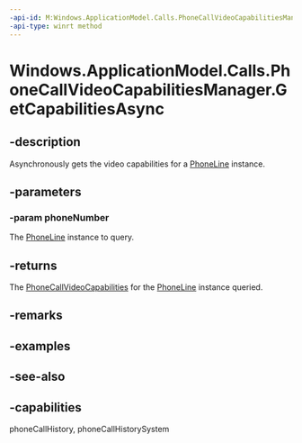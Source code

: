 ```yaml
---
-api-id: M:Windows.ApplicationModel.Calls.PhoneCallVideoCapabilitiesManager.GetCapabilitiesAsync(System.String)
-api-type: winrt method
---
```


<!-- Method syntax
public Windows.Foundation.IAsyncOperation<Windows.ApplicationModel.Calls.PhoneCallVideoCapabilities> GetCapabilitiesAsync(System.String phoneNumber)
-->

# Windows.ApplicationModel.Calls.PhoneCallVideoCapabilitiesManager.GetCapabilitiesAsync

## -description
Asynchronously gets the video capabilities for a [PhoneLine](phoneline.md) instance.

## -parameters
### -param phoneNumber
The [PhoneLine](phoneline.md) instance to query.

## -returns
The [PhoneCallVideoCapabilities](phonecallvideocapabilities.md) for the [PhoneLine](phoneline.md) instance queried.

## -remarks

## -examples

## -see-also

## -capabilities
phoneCallHistory, phoneCallHistorySystem
